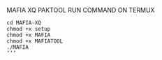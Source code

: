MAFIA XQ PAKTOOL RUN COMMAND ON TERMUX


```
cd MAFIA-XQ
chmod +x setup
chmod +x MAFIA
chmod +x MAFIATOOL
./MAFIA
’’’
